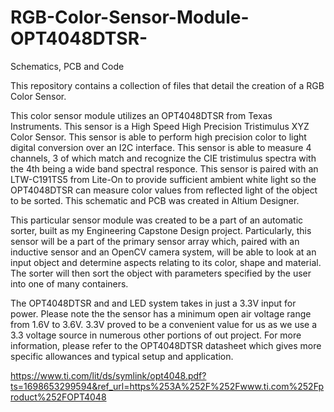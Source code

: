 # RGB-Color-Sensor-Module-OPT4048DTSR-
Schematics, PCB and Code

This repository contains a collection of files that detail the creation of a RGB Color Sensor.

This color sensor module utilizes an OPT4048DTSR from Texas Instruments. This sensor is a High Speed High Precision Tristimulus XYZ Color Sensor. This sensor is able to perform high precision color to light digital conversion over an I2C interface. This sensor is able to measure 4 channels, 3 of which match and recognize the CIE tristimulus spectra with the 4th being a wide band spectral responce. This sensor is paired with an LTW-C191TS5 from Lite-On to provide sufficient ambient white light so the OPT4048DTSR can measure color values from reflected light of the object to be sorted. This schematic and PCB was created in Altium Designer.

This particular sensor module was created to be a part of an automatic sorter, built as my Engineering Capstone Design project. Particularly, this sensor will be a part of the primary sensor array which, paired with an inductive sensor and an OpenCV camera system, will be able to look at an input object and determine aspects relating to its color, shape and material. The sorter will then sort the object with parameters specified by the user into one of many containers. 

The OPT4048DTSR and and LED system takes in just a 3.3V input for power. Please note the the sensor has a minimum open air voltage range from 1.6V to 3.6V. 3.3V proved to be a convenient value for us as we use a 3.3 voltage source in numerous other portions of out project. For more information, please refer to the OPT4048DTSR datasheet which gives more specific allowances and typical setup and application.

https://www.ti.com/lit/ds/symlink/opt4048.pdf?ts=1698653299594&ref_url=https%253A%252F%252Fwww.ti.com%252Fproduct%252FOPT4048 
